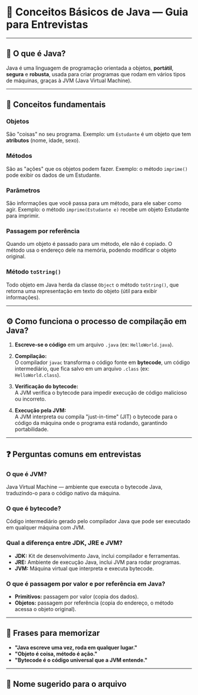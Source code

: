 # 🚀 Conceitos Básicos de Java — Guia para Entrevistas

---

## 🧠 O que é Java?

Java é uma linguagem de programação orientada a objetos, **portátil**, **segura** e **robusta**, usada para criar programas que rodam em vários tipos de máquinas, graças à JVM (Java Virtual Machine).

---

## 🔑 Conceitos fundamentais

### Objetos
São "coisas" no seu programa. Exemplo: um `Estudante` é um objeto que tem **atributos** (nome, idade, sexo).

### Métodos
São as "ações" que os objetos podem fazer. Exemplo: o método `imprime()` pode exibir os dados de um Estudante.

### Parâmetros
São informações que você passa para um método, para ele saber como agir. Exemplo: o método `imprime(Estudante e)` recebe um objeto Estudante para imprimir.

### Passagem por referência
Quando um objeto é passado para um método, ele não é copiado. O método usa o endereço dele na memória, podendo modificar o objeto original.

### Método `toString()`
Todo objeto em Java herda da classe `Object` o método `toString()`, que retorna uma representação em texto do objeto (útil para exibir informações).

---

## ⚙️ Como funciona o processo de compilação em Java?

1. **Escreve-se o código** em um arquivo `.java` (ex: `HelloWorld.java`).

2. **Compilação:**  
   O compilador `javac` transforma o código fonte em **bytecode**, um código intermediário, que fica salvo em um arquivo `.class` (ex: `HelloWorld.class`).

3. **Verificação do bytecode:**  
   A JVM verifica o bytecode para impedir execução de código malicioso ou incorreto.

4. **Execução pela JVM:**  
   A JVM interpreta ou compila "just-in-time" (JIT) o bytecode para o código da máquina onde o programa está rodando, garantindo portabilidade.

---

## ❓ Perguntas comuns em entrevistas

### O que é JVM?
Java Virtual Machine — ambiente que executa o bytecode Java, traduzindo-o para o código nativo da máquina.

### O que é bytecode?
Código intermediário gerado pelo compilador Java que pode ser executado em qualquer máquina com JVM.

### Qual a diferença entre JDK, JRE e JVM?
- **JDK:** Kit de desenvolvimento Java, inclui compilador e ferramentas.
- **JRE:** Ambiente de execução Java, inclui JVM para rodar programas.
- **JVM:** Máquina virtual que interpreta e executa bytecode.

### O que é passagem por valor e por referência em Java?
- **Primitivos:** passagem por valor (copia dos dados).
- **Objetos:** passagem por referência (copia do endereço, o método acessa o objeto original).

---

## 🧠 Frases para memorizar

- **"Java escreve uma vez, roda em qualquer lugar."**
- **"Objeto é coisa, método é ação."**
- **"Bytecode é o código universal que a JVM entende."**

---

## 📁 Nome sugerido para o arquivo

